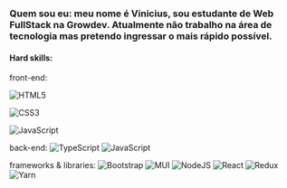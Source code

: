 ### Quem sou eu: meu nome é Vinicius, sou estudante de Web FullStack na Growdev. Atualmente não trabalho na área de tecnologia mas pretendo ingressar o mais rápido possível.

#### Hard skills: 
  
  front-end: 
   
   ![HTML5](https://img.shields.io/badge/html5-%23E34F26.svg?logo=html5&logoColor=white)
   
   ![CSS3](https://img.shields.io/badge/css3-%231572B6.svg?logo=css3&logoColor=white)
   
   ![JavaScript](https://img.shields.io/badge/javascript-%23323330.svg?logo=javascript&logoColor=%23F7DF1E)
  
  back-end: 
    ![TypeScript](https://img.shields.io/badge/typescript-%23007ACC.svg?logo=typescript&logoColor=white)
    ![JavaScript](https://img.shields.io/badge/javascript-%23323330.svg?logo=javascript&logoColor=%23F7DF1E)
    
  frameworks & libraries:
    ![Bootstrap](https://img.shields.io/badge/bootstrap-%23563D7C.svg?logo=bootstrap&logoColor=white)
    ![MUI](https://img.shields.io/badge/MUI-%230081CB.svg?logo=mui&logoColor=white)
    ![NodeJS](https://img.shields.io/badge/node.js-6DA55F?logo=node.js&logoColor=white)
    ![React](https://img.shields.io/badge/react-%2320232a.svg?logo=react&logoColor=%2361DAFB)
    ![Redux](https://img.shields.io/badge/redux-%23593d88.svg?logo=redux&logoColor=white)
    ![Yarn](https://img.shields.io/badge/yarn-%232C8EBB.svg?logo=yarn&logoColor=white)
    

<!--
**ViniciusBirreik/ViniciusBirreik** is a ✨ _special_ ✨ repository because its `README.md` (this file) appears on your GitHub profile.

Here are some ideas to get you started:

- 🔭 I’m currently working on ...
- 🌱 I’m currently learning ...
- 👯 I’m looking to collaborate on ...
- 🤔 I’m looking for help with ...
- 💬 Ask me about ...
- 📫 How to reach me: ...
- 😄 Pronouns: ...
- ⚡ Fun fact: ...
-->
